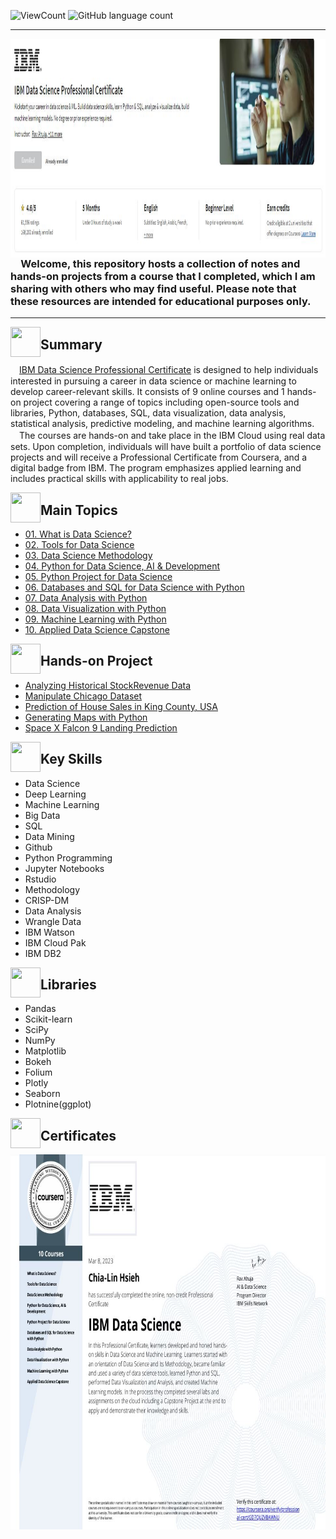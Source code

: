 ![ViewCount](https://views.whatilearened.today/views/github/ChiaLinz/IBM_Data_Science_Professional_Certificate.svg?cache=remove)
![GitHub language count](https://img.shields.io/github/languages/count/ChiaLinz/IBM_Data_Science_Professional_Certificate?style=flat)
_________________
   <a href="https://www.coursera.org/professional-certificates/ibm-data-science"><img src="https://github.com/ChiaLinz/IBM_Data_Science_Professional_Certificate/blob/main/11.%20Certificates/IBM%20DS.JPG" align="left" height="350" ></a>   







### 　&#8194;&#8194;Welcome, this repository hosts a collection of notes and hands-on projects from a course that I completed, which I am sharing with others who may find useful. Please note that these resources are intended for educational purposes only. 
 _________________

  

  
<a href="url"><img src="https://user-images.githubusercontent.com/93101704/223903588-fd196e4b-c840-495a-9207-b79ca5874349.png" align="left" height="48" width="48" ></a>
## Summary


 　[IBM Data Science Professional Certificate](https://www.coursera.org/professional-certificates/ibm-data-science) is designed to help individuals interested in pursuing a career in data science or machine learning to develop career-relevant skills. It consists of 9 online courses and 1 hands-on project covering a range of topics including open-source tools and libraries, Python, databases, SQL, data visualization, data analysis, statistical analysis, predictive modeling, and machine learning algorithms.
 　The courses are hands-on and take place in the IBM Cloud using real data sets. Upon completion, individuals will have built a portfolio of data science projects and will receive a Professional Certificate from Coursera, and a digital badge from IBM. The program emphasizes applied learning and includes practical skills with applicability to real jobs.

 <a href="url"><img src="https://user-images.githubusercontent.com/93101704/222638742-f320726e-c9e3-4d19-a293-73edda6c7932.png" align="left" height="48" width="48" ></a>
##  Main Topics 
  * [01. What is Data Science?](https://github.com/ChiaLinz/IBM_Data_Science_Professional_Certificate/tree/main/01.%20%20What%20is%20Data%20Science%3F)
  * [02. Tools for Data Science](https://github.com/ChiaLinz/IBM_Data_Science_Professional_Certificate/tree/main/02.%20Tools%20for%20Data%20Science)
  * [03. Data Science Methodology](https://github.com/ChiaLinz/IBM_Data_Science_Professional_Certificate/tree/main/03.%20%20Data%20Science%20Methodology)
  * [04. Python for Data Science, AI & Development](https://github.com/ChiaLinz/IBM_Data_Science_Professional_Certificate/tree/main/04.%20%20Python%20for%20Data%20Science%2C%20AI%20%26%20Development)
  * [05. Python Project for Data Science](https://github.com/ChiaLinz/IBM_Data_Science_Professional_Certificate/tree/main/05.%20%20Python%20Project%20for%20Data%20Science)
  * [06. Databases and SQL for Data Science with Python](https://github.com/ChiaLinz/IBM_Data_Science_Professional_Certificate/tree/main/06.%20%20Databases%20and%20SQL%20for%20Data%20Science%20with%20Python)
  * [07. Data Analysis with Python](https://github.com/ChiaLinz/IBM_Data_Science_Professional_Certificate/tree/main/07.%20%20Data%20Analysis%20with%20Python)
  * [08. Data Visualization with Python](https://github.com/ChiaLinz/IBM_Data_Science_Professional_Certificate/tree/main/08.%20%20Data%20Visualization%20with%20Python)
  * [09. Machine Learning with Python](https://github.com/ChiaLinz/IBM_Data_Science_Professional_Certificate/tree/main/09.%20%20Machine%20Learning%20with%20Python)
  * [10. Applied Data Science Capstone](https://github.com/ChiaLinz/IBM_Data_Science_Professional_Certificate/tree/main/10.%20Applied%20Data%20Science%20Capstone)

 
<a href="url"><img src="https://user-images.githubusercontent.com/93101704/224516359-7fb04da1-1521-4b0f-95be-e6af5adace81.png" align="left" height="48" width="48" ></a> 
##  Hands-on Project 

  * [Analyzing Historical StockRevenue Data](https://github.com/ChiaLinz/IBM_Data_Science_Professional_Certificate/blob/main/05.%20%20Python%20Project%20for%20Data%20Science/readme.md)
  * [Manipulate Chicago Dataset](https://github.com/ChiaLinz/IBM_Data_Science_Professional_Certificate/blob/main/06.%20%20Databases%20and%20SQL%20for%20Data%20Science%20with%20Python/readme.md)
  * [Prediction of House Sales in King County, USA](https://github.com/ChiaLinz/IBM_Data_Science_Professional_Certificate/blob/main/07.%20%20Data%20Analysis%20with%20Python/readme.md)
  * [Generating Maps with Python](https://github.com/ChiaLinz/IBM_Data_Science_Professional_Certificate/blob/main/08.%20%20Data%20Visualization%20with%20Python/readme.md)
  * [Space X Falcon 9 Landing Prediction](https://github.com/ChiaLinz/IBM_Data_Science_Professional_Certificate/blob/main/10.%20Applied%20Data%20Science%20Capstone/readme.md)

 
 <a href="url"><img src="https://user-images.githubusercontent.com/93101704/222638910-af998087-8417-4102-be5b-6cf3c0945f51.png" align="left" height="48" width="48" ></a>
##  Key Skills 
  * Data Science
  * Deep Learning
  * Machine Learning
  * Big Data
  * SQL
  * Data Mining
  * Github
  * Python Programming
  * Jupyter Notebooks
  * Rstudio
  * Methodology
  * CRISP-DM
  * Data Analysis
  * Wrangle Data
  * IBM Watson 
  * IBM Cloud Pak
  * IBM DB2
  
 <a href="url"><img src="https://user-images.githubusercontent.com/93101704/224536178-f5286edf-1a04-4a45-87b7-b171e5a31b11.png" align="left" height="48" width="48" ></a>
## Libraries
  * Pandas
  * Scikit-learn
  * SciPy
  * NumPy
  * Matplotlib
  * Bokeh
  * Folium
  * Plotly
  * Seaborn
  * Plotnine(ggplot)


<a href="url"><img src="https://user-images.githubusercontent.com/93101704/222639172-776dc817-d4a7-438b-bc7b-3b29c5d61f3a.png" align="left" height="48" width="48" ></a>   
 ##  Certificates 
 
   

  <a href="https://www.coursera.org/account/accomplishments/specialization/certificate/GD7QUZVBAWNU"><img src="https://github.com/ChiaLinz/IBM_Data_Science_Professional_Certificate/blob/main/11.%20Certificates/IBM%20Data%20Science%20Certificate.JPG" align="left" height="600" ></a>   


